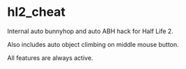 # hl2_cheat
Internal auto bunnyhop and auto ABH hack for Half Life 2.

Also includes auto object climbing on middle mouse button.

All features are always active.

